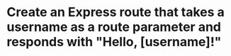 # Create an Express route that takes a username as a route parameter and responds with "Hello, [username]!"
